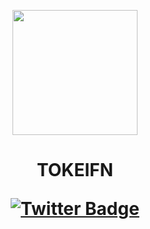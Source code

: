 <p align="center">
<img src="https://cdn2.unrealengine.com/Fortnite%2Fchapter2%2FLogo_WithHaze_1251x337_1570841119390-1251x336-c12d83cfefaad8393abd0d1bd307de8376c25373.png" height="200">
</p>

<h1 align="center">
TOKEIFN

[![Twitter Badge](https://img.shields.io/badge/Twitter-Profile-informational?style=flat&logo=twitter&logoColor=white&color=1CA2F1)](https://twitter.com/projecttokei)

<!---
tokeiJP/tokeiJP is a ✨ special ✨ repository because its `README.md` (this file) appears on your GitHub profile.
You can click the Preview link to take a look at your changes.
--->
